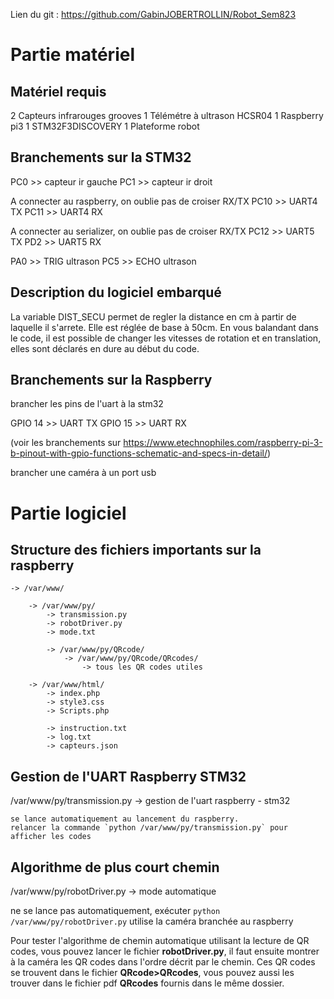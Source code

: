 Lien du git : https://github.com/GabinJOBERTROLLIN/Robot_Sem823

# Partie matériel
## Matériel requis
2 Capteurs infrarouges grooves
1 Télémétre à ultrason HCSR04
1 Raspberry pi3
1 STM32F3DISCOVERY
1 Plateforme robot


## Branchements sur la STM32
PC0 >> capteur ir gauche
PC1 >> capteur ir droit

A connecter au raspberry, on oublie pas de croiser RX/TX
PC10 >> UART4 TX
PC11 >> UART4 RX

A connecter au serializer, on oublie pas de croiser RX/TX
PC12 >> UART5 TX
PD2 >> UART5 RX

PA0 >> TRIG ultrason
PC5 >> ECHO ultrason

## Description du logiciel embarqué
La variable DIST_SECU permet de regler la distance en cm à partir de laquelle il s'arrete. Elle est réglée de base à 50cm.
En vous balandant dans le code, il est possible de changer les vitesses de rotation et en translation, elles sont déclarés en dure au début du code.


## Branchements sur la Raspberry

brancher les pins de l'uart à la stm32

GPIO 14 >> UART TX
GPIO 15 >> UART RX

(voir les branchements sur https://www.etechnophiles.com/raspberry-pi-3-b-pinout-with-gpio-functions-schematic-and-specs-in-detail/)

brancher une caméra à un port usb

# Partie logiciel
## Structure des fichiers importants sur la raspberry


	-> /var/www/

		-> /var/www/py/
			-> transmission.py
			-> robotDriver.py
			-> mode.txt
			
			-> /var/www/py/QRcode/
				-> /var/www/py/QRcode/QRcodes/
					-> tous les QR codes utiles

		-> /var/www/html/
			-> index.php
			-> style3.css
			-> Scripts.php

			-> instruction.txt
			-> log.txt
			-> capteurs.json

## Gestion de l'UART Raspberry STM32

/var/www/py/transmission.py -> gestion de l'uart raspberry - stm32

	se lance automatiquement au lancement du raspberry.
	relancer la commande `python /var/www/py/transmission.py` pour afficher les codes

## Algorithme de plus court chemin

/var/www/py/robotDriver.py -> mode automatique

ne se lance pas automatiquement, exécuter `python /var/www/py/robotDriver.py`
utilise la caméra branchée au raspberry
	
Pour tester l'algorithme de chemin automatique utilisant la lecture de QR codes, vous pouvez lancer le fichier **robotDriver.py**, il faut ensuite montrer à la caméra les QR codes dans l'ordre décrit par le chemin. Ces QR codes se trouvent dans le fichier **QRcode>QRcodes**, vous pouvez aussi les trouver dans le fichier pdf **QRcodes** fournis dans le même dossier.

